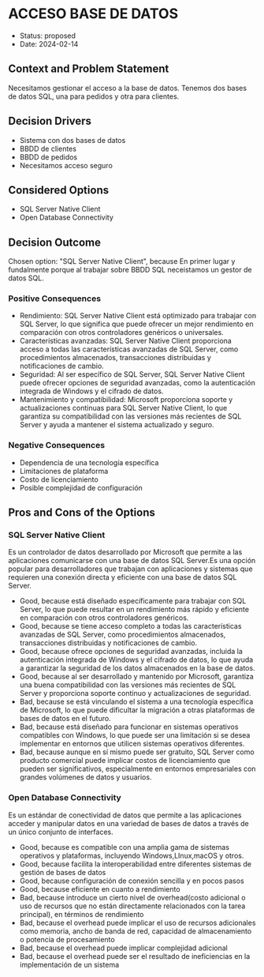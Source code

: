 # ACCESO BASE DE DATOS

* Status: proposed
* Date: 2024-02-14

## Context and Problem Statement

Necesitamos gestionar el acceso a la base de datos. Tenemos dos bases de datos SQL, una para pedidos y otra para clientes.

## Decision Drivers

* Sistema con dos bases de datos
* BBDD de clientes
* BBDD de pedidos
* Necesitamos acceso seguro

## Considered Options

* SQL Server Native Client
* Open Database Connectivity

## Decision Outcome

Chosen option: "SQL Server Native Client", because En primer lugar y fundalmente porque al trabajar sobre BBDD SQL neceistamos un gestor de datos SQL.

### Positive Consequences

* Rendimiento: SQL Server Native Client está optimizado para trabajar con SQL Server, lo que significa que puede ofrecer un mejor rendimiento en comparación con otros controladores genéricos o universales.
* Características avanzadas: SQL Server Native Client proporciona acceso a todas las características avanzadas de SQL Server, como procedimientos almacenados, transacciones distribuidas y notificaciones de cambio.
* Seguridad: Al ser específico de SQL Server, SQL Server Native Client puede ofrecer opciones de seguridad avanzadas, como la autenticación integrada de Windows y el cifrado de datos.
* Mantenimiento y compatibilidad: Microsoft proporciona soporte y actualizaciones continuas para SQL Server Native Client, lo que garantiza su compatibilidad con las versiones más recientes de SQL Server y ayuda a mantener el sistema actualizado y seguro.

### Negative Consequences

* Dependencia de una tecnología específica
* Limitaciones de plataforma
* Costo de licenciamiento
* Posible complejidad de configuración

## Pros and Cons of the Options

### SQL Server Native Client

Es un controlador de datos desarrollado por Microsoft que permite a las aplicaciones comunicarse con una base de datos SQL Server.Es una opción popular para desarrolladores que trabajan con aplicaciones y sistemas que requieren una conexión directa y eficiente con una base de datos SQL Server.

* Good, because está diseñado específicamente para trabajar con SQL Server, lo que puede resultar en un rendimiento más rápido y eficiente en comparación con otros controladores genéricos.
* Good, because se tiene acceso completo a todas las características avanzadas de SQL Server, como procedimientos almacenados, transacciones distribuidas y notificaciones de cambio.
* Good, because ofrece opciones de seguridad avanzadas, incluida la autenticación integrada de Windows y el cifrado de datos, lo que ayuda a garantizar la seguridad de los datos almacenados en la base de datos.
* Good, because al ser desarrollado y mantenido por Microsoft, garantiza una buena compatibilidad con las versiones más recientes de SQL Server y proporciona soporte continuo y actualizaciones de seguridad.
* Bad, because se está vinculando el sistema a una tecnología específica de Microsoft, lo que puede dificultar la migración a otras plataformas de bases de datos en el futuro.
* Bad, because está diseñado para funcionar en sistemas operativos compatibles con Windows, lo que puede ser una limitación si se desea implementar en entornos que utilicen sistemas operativos diferentes.
* Bad, because aunque en sí mismo puede ser gratuito, SQL Server como producto comercial puede implicar costos de licenciamiento que pueden ser significativos, especialmente en entornos empresariales con grandes volúmenes de datos y usuarios.

### Open Database Connectivity

Es un estándar de conectividad de datos que permite a las aplicaciones acceder y manipular datos en una variedad de bases de datos a través de un único conjunto de interfaces.

* Good, because es compatible con una amplia gama de sistemas operativos y plataformas, incluyendo Windows,LInux,macOS y otros.
* Good, because facilita la interoperabilidad entre diferentes sistemas de gestión de bases de datos
* Good, because configuración de conexión sencilla y en pocos pasos
* Good, because eficiente en cuanto a rendimiento
* Bad, because introduce un cierto nivel de overhead(costo adicional o  uso de recursos que no están directamente relacionados con la tarea principal), en términos de rendimiento
* Bad, because el overhead puede implicar el uso de recursos adicionales como memoria, ancho de banda de red, capacidad de almacenamiento o potencia de procesamiento
* Bad, because el overhead puede implicar complejidad adicional
* Bad, because el overhead puede ser el resultado de ineficiencias en la implementación de un sistema

